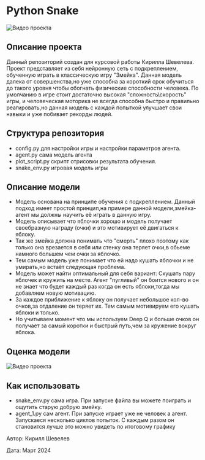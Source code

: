# Python Snake

![Видео проекта](https://i.imgur.com/3x2SrL6.gif)





## Описание проекта

Данный репозиторий создан для курсовой работы Кирилла Шевелева. Проект представляет из себя нейронную сеть c подкреплением, обученную играть в классическую игру "Змейка".
Данная модель далека от совершенства,но уже способна за короткий срок обучиться до такого уровня чтобы обогнать физические способности человека. По умолчанию в игре стоит достаточно высокая "сложность\скорость" игры,
и человеческая моторика не всегда способна быстро и правильно реагировать,но данная модель с каждой попыткой улучшает свои навыки и уже побивает рекорды людей.


## Структура репозитория

- config.py для настройки игры и настройки параметров агента.
- agent.py сама модель агента
- plot_script.py скрипт отрисовки результата обучения.
- snake_env.py игровая модель игры
## Описание модели

- Модель основана на принципе обучения с подкреплением. Данный подход имеет простой принцип,на примере данной модели,змейка-агент мы должны научить её играть в данную игру.
- Модель описывает что яблочки хорошо и модель получает своебразную награду (очки) и это мотивирует её двигаться к яблоку.
- Так же змейка должна понимать что "смерть" плохо поэтому как только она врезается в себя или стенку она теряет очки,в обьеме намного большем чем очки за яблочко.
- Тем самым модель уже понимает что ей надо кушать яблочки и не умирать,но встаёт следующая проблема.
- Модель может найти оптимальный для себя вариант: Скушать пару яблочек и кружить на месте. Агент "пугливый" он боится нового и он не знает что будет каждый раз когда он есть яблоки,тогда мы добавляем новую мотивацию.
- За каждое приближение к яблоку он получает небольшое кол-во очков,за отдаление он теряет их. Тем самым мотивируем его кушать яблоки и только.
- Но учитываем момент что мы используем Deep Q и больше очков он получает за самый коротки и быстрый путь,чем за кружение вокруг яблока.

## Оценка модели
![Видео проекта](https://imgur.com/jXvCdvh.jpg)

  
## Как использовать
- snake_env.py сама игра. При запуске файла вы можете поиграть и ощутить старую добрую змейку.
- agent_1.py сам агент. При запуске играет уже не человек а агент. Запускаеся несколько циклов попыток. С каждым разом он становится лучше это можно увидеть по итоговому графику



Автор: Кирилл Шевелев

Дата: Март 2024
